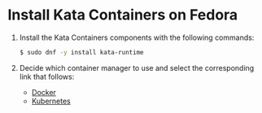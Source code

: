 # Install Kata Containers on Fedora

1. Install the Kata Containers components with the following commands:

   ```bash
   $ sudo dnf -y install kata-runtime
   ```

2. Decide which container manager to use and select the corresponding link that follows:

   - [Docker](docker/fedora-docker-install.md)
   - [Kubernetes](https://github.com/kata-containers/documentation/blob/master/Developer-Guide.md#run-kata-containers-with-kubernetes)
